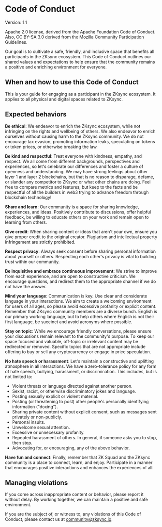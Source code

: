 # Code of Conduct

Version: 1.1

Apache 2.0 license, derived from the Apache Foundation Code of Conduct.
Also, CC BY-SA 3.0 derived from the Mozilla Community Participation Guidelines.

Our goal is to cultivate a safe, friendly, and inclusive space that benefits all participants in the ZKsync ecosystem.
This Code of Conduct outlines our shared values and expectations to help ensure that the community remains a positive and enriching environment for everyone.

## When and how to use this Code of Conduct

This is your guide for engaging as a participant in the ZKsync ecosystem.
It applies to all physical and digital spaces related to ZKsync.

## Expected behaviors

**Be ethical**:
We endeavor to enrich the ZKsync ecosystem, while not infringing on the rights and wellbeing of others.
We also endeavor to enrich ourselves without causing harm to the ZKsync community.
We do not encourage tax evasion, promoting information leaks, speculating on tokens or token prices, or otherwise breaking the law.

**Be kind and respectful**:
Treat everyone with kindness, empathy, and respect.
We all come from different backgrounds, perspectives and experiences,
so let's celebrate our differences and foster a culture of openness and understanding.
We may have strong feelings about other layer 1 and layer 2 blockchains,
but that is no reason to disparage, defame, or slander any competitor to ZKsync or what other chains are doing.
Feel free to compare metrics and features, but keep to the facts and be respectful of all the builders in web3
trying to advance freedom through blockchain technology!

**Share and learn**:
Our community is a space for sharing knowledge, experiences, and ideas.
Positively contribute to discussions, offer helpful feedback,
be willing to educate others on your work and remain open to learning from others.

**Give credit**:
When sharing content or ideas that aren't your own, ensure you give proper credit to the original creator.
Plagiarism and intellectual property infringement are strictly prohibited.

**Respect privacy**:
Always seek consent before sharing personal information about yourself or others.
Respecting each other's privacy is vital to building trust within our community.

**Be inquisitive and embrace continuous improvement**:
We strive to improve from each experience, and are open to constructive criticism.
We encourage questions, and redirect them to the appropriate channel if we do not have the answer.

**Mind your language**:
Communication is key.
Use clear and considerate language in your interactions.
We aim to create a welcoming environment for users of all ages, so please avoid excessive profanity or explicit content.
Remember that ZKsync community members are a diverse bunch.
English is our primary working language, but to help others where English is not their first language,
be succinct and avoid acronyms where possible.

**Stay on topic**:
While we encourage friendly conversations, please ensure your discussions remain relevant to the community's purpose.
To keep our space focused and valuable, off-topic or irrelevant content may be redirected or removed.
Specific topics that are not appropriate include offering to buy or sell any cryptocurrency or engage in price speculation.

**No hate speech or harassment**:
Let's maintain a constructive and uplifting atmosphere in all interactions.
We have a zero-tolerance policy for any form of hate speech, bullying, harassment, or discrimination.
This includes, but is not limited to:

- Violent threats or language directed against another person.
- Sexist, racist, or otherwise discriminatory jokes and language.
- Posting sexually explicit or violent material.
- Posting (or threatening to post) other people's personally identifying information ("doxing").
- Sharing private content without explicit consent, such as messages sent privately or non-publicly.
- Personal insults.
- Unwelcome sexual attention.
- Excessive or unnecessary profanity.
- Repeated harassment of others. In general, if someone asks you to stop, then stop.
- Advocating for, or encouraging, any of the above behavior.

**Have fun and connect**:
Finally, remember that ZK Squad and the ZKsync community is a place to connect, learn, and enjoy.
Participate in a manner that encourages positive interactions and enhances the experiences of all.

## Managing violations

If you come across inappropriate content or behavior, please report it without delay.
By working together, we can maintain a positive and safe environment.

If you are the subject of, or witness to, any violations of this Code of Conduct, please contact us at community@zksync.io.